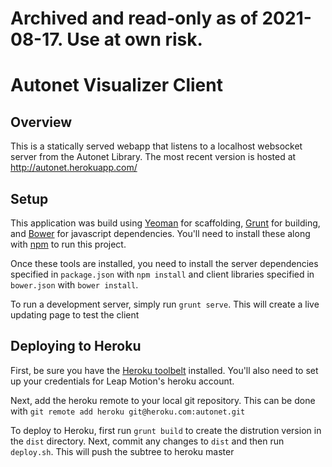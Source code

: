 # Archived and read-only as of 2021-08-17. Use at own risk. #

# Autonet Visualizer Client

## Overview
This is a statically served webapp that listens to a localhost websocket server from the Autonet Library. The most recent version is hosted at http://autonet.herokuapp.com/

## Setup
This application was build using [Yeoman](http://yeoman.io/) for scaffolding, [Grunt](http://gruntjs.com/) for building, and [Bower](http://bower.io/) for javascript dependencies. You'll need to install these along with [npm](https://www.npmjs.org/) to run this project.

Once these tools are installed, you need to install the server dependencies specified in `package.json` with `npm install` and client libraries specified in `bower.json` with `bower install`.

To run a development server, simply run `grunt serve`. This will create a live updating page to test the client

## Deploying to Heroku
First, be sure you have the [Heroku toolbelt](https://toolbelt.heroku.com/) installed. You'll also need to set up your credentials for Leap Motion's heroku account.

Next, add the heroku remote to your local git repository. This can be done with `git remote add heroku git@heroku.com:autonet.git`

To deploy to Heroku, first run `grunt build` to create the distrution version in the `dist` directory. Next, commit any changes to `dist` and then run `deploy.sh`. This will push the subtree to heroku master
